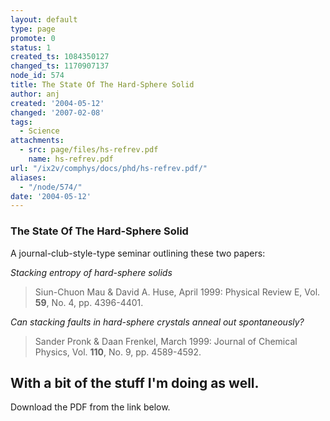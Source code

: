 ```yaml
---
layout: default
type: page
promote: 0
status: 1
created_ts: 1084350127
changed_ts: 1170907137
node_id: 574
title: The State Of The Hard-Sphere Solid
author: anj
created: '2004-05-12'
changed: '2007-02-08'
tags:
  - Science
attachments:
  - src: page/files/hs-refrev.pdf
    name: hs-refrev.pdf
url: "/ix2v/comphys/docs/phd/hs-refrev.pdf/"
aliases:
  - "/node/574/"
date: '2004-05-12'
---
```

### The State Of The Hard-Sphere Solid

A journal-club-style-type seminar outlining these two papers:

_Stacking entropy of hard-sphere solids_

> Siun-Chuon Mau & David A. Huse, April 1999: Physical Review E, Vol. __59__, No. 4, pp. 4396-4401.

_Can stacking faults in hard-sphere crystals anneal out spontaneously?_

> Sander Pronk & Daan Frenkel, March 1999: Journal of Chemical Physics, Vol. __110__, No. 9, pp. 4589-4592.

With a bit of the stuff I'm doing as well.
----
Download the PDF from the link below.
